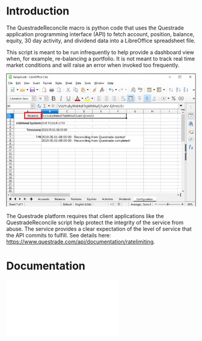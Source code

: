 # Introduction

The QuestradeReconcile macro is python code that uses the Questrade application programming interface (API) to fetch account, position, balance, equity, 30 day activity, and dividend data into a LibreOffice spreadsheet file.

This script is meant to be run infrequently to help provide a dashboard view when, for example, re-balancing a portfolio. It is not meant to track real time market conditions and will raise an error when invoked too frequently.

![alt text](Documentation/RunQuestradeMacro.png?raw=True "Figure 1: Run the QuestradeReconcile Python Macro")

The Questrade platform requires that client applications like the QuestradeReconcile script help protect the integrity of the service from abuse. The service provides a clear expectation of the level of service that the API commits to fulfill. See details here: https://www.questrade.com/api/documentation/ratelimiting.

# Documentation

![alt text](Documentation/QuestradeMacroDocumentation.pdf?raw=True "QuestradeReconcile Python Script Documentation")
